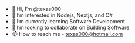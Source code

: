 - 👋 Hi, I’m @texas000
- 👀 I’m interested in Nodejs, Nextjs, and C#
- 🌱 I’m currently learning Software Development
- 💞️ I’m looking to collaborate on Building Software
- 📫 How to reach me - texas000@hotmail.com

<!---
texas000/texas000 is a ✨ special ✨ repository because its `README.md` (this file) appears on your GitHub profile.
You can click the Preview link to take a look at your changes.
--->
